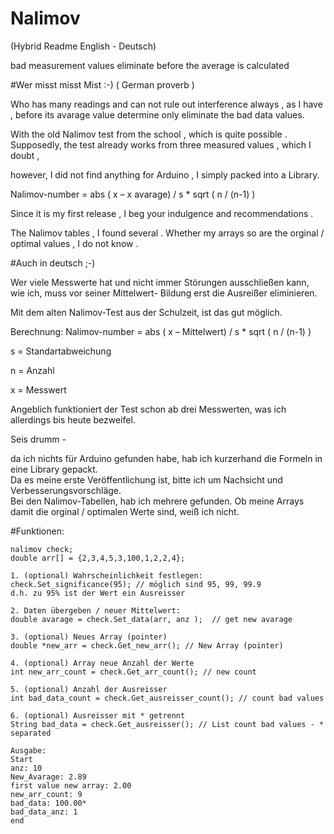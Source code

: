 # Nalimov
(Hybrid Readme English - Deutsch)

bad measurement values ​​eliminate before the average is calculated

#Wer misst misst Mist :-) ( German proverb ) 

Who has many readings and can not rule out interference always , as I have , before its avarage value determine only eliminate the bad data values. 

With the old Nalimov test from the school , which is quite possible . 
Supposedly, the test already works from three measured values ​​, which I doubt , 

however, 
I did not find anything for Arduino , I simply packed into a Library. 

Nalimov-number = abs ( x – x avarage) / s   * sqrt ( n / (n-1) )

Since it is my first release , I beg your indulgence and recommendations . 

The Nalimov tables , I found several . Whether my arrays so are the orginal / optimal values ​​, I do not know . 

#Auch in deutsch ;-) 

Wer viele Messwerte hat und nicht immer Störungen ausschließen kann, wie ich, muss vor seiner Mittelwert- Bildung erst die Ausreißer eliminieren. 

Mit dem alten Nalimov-Test aus der Schulzeit, ist das gut möglich. 

Berechnung:
Nalimov-number = abs ( x – Mittelwert) / s   * sqrt ( n / (n-1) )

s = Standartabweichung

n = Anzahl

x = Messwert


Angeblich funktioniert der Test schon ab drei Messwerten, was ich allerdings bis heute bezweifel. 

Seis drumm -

da ich nichts für Arduino gefunden habe, hab ich kurzerhand die Formeln in eine Library gepackt.   
Da es meine erste Veröffentlichung ist, bitte ich um Nachsicht und Verbesserungsvorschläge.   
Bei den Nalimov-Tabellen, hab ich mehrere gefunden. Ob meine Arrays damit die orginal / optimalen Werte sind, weiß ich nicht.  

#Funktionen:

	nalimov check;
	double arr[] = {2,3,4,5,3,100,1,2,2,4};
	
	1. (optional) Wahrscheinlichkeit festlegen:
	check.Set_significance(95); // möglich sind 95, 99, 99.9
	d.h. zu 95% ist der Wert ein Ausreisser
	
	2. Daten übergeben / neuer Mittelwert:
	double avarage = check.Set_data(arr, anz );  // get new avarage
	
	3. (optional) Neues Array (pointer)
	double *new_arr = check.Get_new_arr(); // New Array (pointer)
	
	4. (optional) Array neue Anzahl der Werte
	int new_arr_count = check.Get_arr_count(); // new count
	
	5. (optional) Anzahl der Ausreisser
	int bad_data_count = check.Get_ausreisser_count(); // count bad values
	
	6. (optional) Ausreisser mit * getrennt
	String bad_data = check.Get_ausreisser(); // List count bad values - * separated
	
	Ausgabe:
	Start
    anz: 10
    New_Avarage: 2.89
    first value new array: 2.00
    new_arr_count: 9
    bad_data: 100.00*
    bad_data_anz: 1
    end
